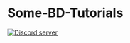 # Some-BD-Tutorials
[![Discord server](https://img.shields.io/discord/1049118743101452329?color=7489d5&logo=discord&logoColor=ffffff)](https://discord.gg/F3eGhQXara)
